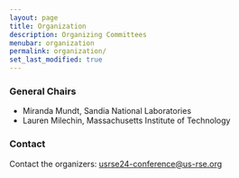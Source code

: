 ```yaml
---
layout: page
title: Organization
description: Organizing Committees
menubar: organization
permalink: organization/
set_last_modified: true
---
```


### General Chairs

- Miranda Mundt, Sandia National Laboratories
- Lauren Milechin, Massachusetts Institute of Technology


### Contact

Contact the organizers: [usrse24-conference@us-rse.org](mailto:usrse24-conference@us-rse.org)
